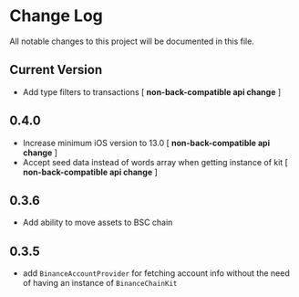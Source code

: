 # Change Log
All notable changes to this project will be documented in this file.

## Current Version

* Add type filters to transactions [ **non-back-compatible api change** ]

## 0.4.0

* Increase minimum iOS version to 13.0 [ **non-back-compatible api change** ]
* Accept seed data instead of words array when getting instance of kit [ **non-back-compatible api change** ]

## 0.3.6

* Add ability to move assets to BSC chain

## 0.3.5

* add `BinanceAccountProvider` for fetching account info without the need of having an instance of `BinanceChainKit`
